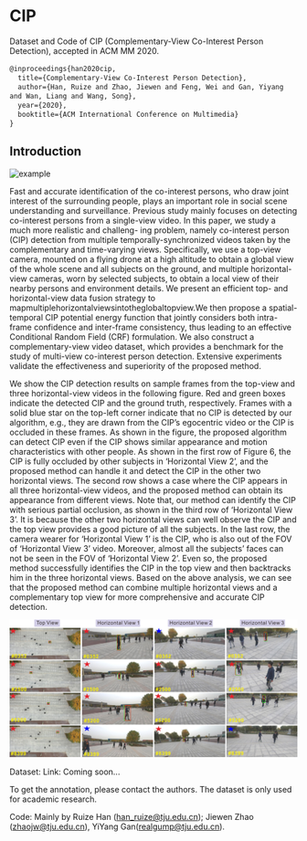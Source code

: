 # CIP
Dataset and Code of CIP (Complementary-View Co-Interest Person Detection), accepted in ACM MM 2020.

```
@inproceedings{han2020cip,
  title={Complementary-View Co-Interest Person Detection}, 
  author={Han, Ruize and Zhao, Jiewen and Feng, Wei and Gan, Yiyang and Wan, Liang and Wang, Song},  
  year={2020},  
  booktitle={ACM International Conference on Multimedia}
}
```

## Introduction

![example](https://github.com/RuizeHan/CIP/blob/master/figs/example.jpg)

Fast and accurate identification of the co-interest persons, who draw joint interest of the surrounding people, plays an important role in social scene understanding and surveillance. Previous study mainly focuses on detecting co-interest persons from a single-view video. In this paper, we study a much more realistic and challeng-
ing problem, namely co-interest person (CIP) detection from multiple temporally-synchronized videos taken by the complementary and time-varying views. Specifically, we use a top-view camera, mounted on a flying drone at a high altitude to obtain a global view of the whole scene and all subjects on the ground, and multiple
horizontal-view cameras, worn by selected subjects, to obtain a local view of their nearby persons and environment details. We present an efficient top- and horizontal-view data fusion strategy to mapmultiplehorizontalviewsintotheglobaltopview.We then propose a spatial-temporal CIP potential energy function that jointly considers both intra-frame confidence and inter-frame consistency, thus leading to an effective Conditional Random Field (CRF) formulation. We also construct a complementary-view video dataset, which provides a benchmark for the study of multi-view co-interest person detection. Extensive experiments validate the effectiveness and superiority of the proposed method.

We show the CIP detection results on sample frames from the top-view and three horizontal-view videos in the following figure. Red and green boxes indicate the detected CIP and the
ground truth, respectively. Frames with a solid blue star on the top-left corner indicate that no CIP is detected by our algorithm, e.g., they are drawn from the CIP’s egocentric video or the CIP is occluded in these frames. As shown in the figure, the proposed algorithm can detect CIP even if the CIP shows similar appearance and motion characteristics with other people. As shown in the first row of Figure 6, the CIP is fully occluded by other subjects in ‘Horizontal View 2’, and the proposed method can handle it and detect the CIP in the other two horizontal views. The second row shows a case where the CIP appears in all three horizontal-view videos, and the proposed method can obtain its appearance from different views. Note that, our method can identify the CIP with serious partial occlusion, as shown in the third row of ‘Horizontal View 3’. It is because the other two horizontal views can well observe the CIP and the top view provides a good picture of all the subjects. In the last row, the camera wearer for ‘Horizontal View 1’ is the CIP, who is also out of the FOV of ‘Horizontal View 3’ video.
Moreover, almost all the subjects’ faces can not be seen in the FOV of ‘Horizontal View 2’. Even so, the proposed method successfully identifies the CIP in the top view and then backtracks him in the three horizontal views. Based on the above analysis, we can see that the proposed method can combine multiple horizontal views and a complementary top view for more comprehensive and accurate CIP detection.

![example](https://github.com/RuizeHan/CIP/blob/master/figs/cap_case.jpg)

Dataset: Link: Coming soon...

To get the annotation, please contact the authors. The dataset is only used for academic research.

Code: Mainly by Ruize Han (han_ruize@tju.edu.cn); Jiewen Zhao (zhaojw@tju.edu.cn), YiYang Gan(realgump@tju.edu.cn).
